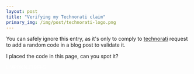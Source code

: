 ```yaml
---
layout: post
title: "Verifying my Technorati claim"
primary_img: /img/post/technorati-logo.png
---
```

You can safely ignore this entry, as it's only to comply to <a href="http://technorati.com/">technorati</a> request to add a random code in a blog post to validate it.

I placed the code in this page, can you spot it?

<span style="color: #ffffff;"> UVBRKNJTRFH7</span>

&nbsp;  
&nbsp;  
&nbsp;  
&nbsp;  
&nbsp;  
